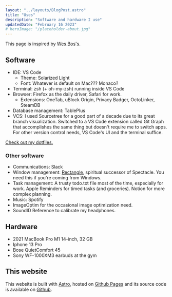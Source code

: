 ```yaml
---
layout: "../layouts/BlogPost.astro"
title: "Uses"
description: "Software and hardware I use"
updatedDate: "February 16 2023"
# heroImage: "/placeholder-about.jpg"
---
```


This page is inspired by [Wes Bos's](https://wesbos.com/uses).

## Software

- IDE: VS Code
  - Theme: Solarized Light
  - Font: Whatever is default on Mac??? Monaco?
- Terminal: zsh (+ oh-my-zsh) running inside VS Code
- Browser: Firefox as the daily driver, Safari for work.
  - Extensions: OneTab, uBlock Origin, Privacy Badger, OctoLinker, SteamDB
- Database management: TablePlus
- VCS: I used Sourcetree for a good part of a decade due to its great branch visualization. Switched to a VS Code extension called Git Graph that accomplishes the same thing but doesn't require me to switch apps. For other version control needs, VS Code's UI and the terminal suffice.

[Check out my dotfiles.](https://github.com/ericorruption/dotfiles)

### Other software

- Communications: Slack
- Window management: [Rectangle](https://rectangleapp.com/), spiritual successor of Spectacle. You need this if you're coming from Windows.
- Task management: A trusty todo.txt file most of the time, especially for work. Apple Reminders for timed tasks (and groceries). Notion for more complex planning.
- Music: Spotify
- ImageOptim for the occasional image optimization need.
- SoundID Reference to calibrate my headphones.

## Hardware

- 2021 MacBook Pro M1 14-inch, 32 GB
- Iphone 13 Pro
- Bose QuietComfort 45
- Sony WF-1000XM3 earbuds at the gym

## This website

This website is built with [Astro](https://astro.build/), hosted on [Github Pages](https://pages.github.com/) and its source code is available on [Github](https://github.com/ericorruption/ericorruption.github.io/).

